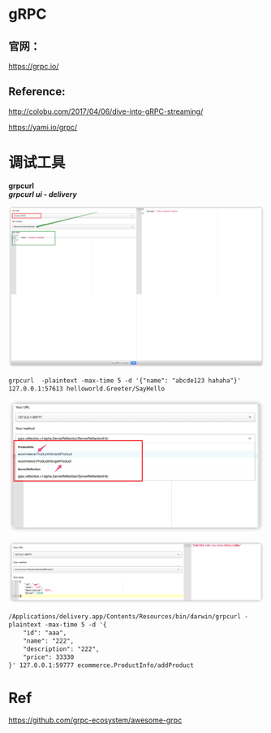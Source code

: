 # gRPC


## 官网：
https://grpc.io/

## Reference:

http://colobu.com/2017/04/06/dive-into-gRPC-streaming/

https://yami.io/grpc/



#  调试工具

**grpcurl**   
***grpcurl ui - delivery***


![grpcurl](_image/grpcurl.png)

```
grpcurl  -plaintext -max-time 5 -d '{"name": "abcde123 hahaha"}' 127.0.0.1:57613 helloworld.Greeter/SayHello

```



![reflect-svc](_image/reflect-svc.png)


![grpcurl-command](_image/grpcurl-command.png)


```
/Applications/delivery.app/Contents/Resources/bin/darwin/grpcurl -plaintext -max-time 5 -d '{
    "id": "aaa",
    "name": "222",
    "description": "222",
    "price": 33330
}' 127.0.0.1:59777 ecommerce.ProductInfo/addProduct
```




#  Ref

https://github.com/grpc-ecosystem/awesome-grpc





